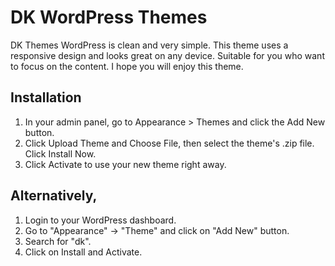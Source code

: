 # DK WordPress Themes

DK Themes WordPress is clean and very simple. This theme uses a responsive design and looks great on any device. Suitable for you who want to focus on the content. I hope you will enjoy this theme.

## Installation

1. In your admin panel, go to Appearance > Themes and click the Add New button.
2. Click Upload Theme and Choose File, then select the theme's .zip file. Click Install Now.
3. Click Activate to use your new theme right away.

## Alternatively,

1. Login to your WordPress dashboard.
2. Go to "Appearance" -> "Theme" and click on "Add New" button.
3. Search for "dk".
4. Click on Install and Activate.
